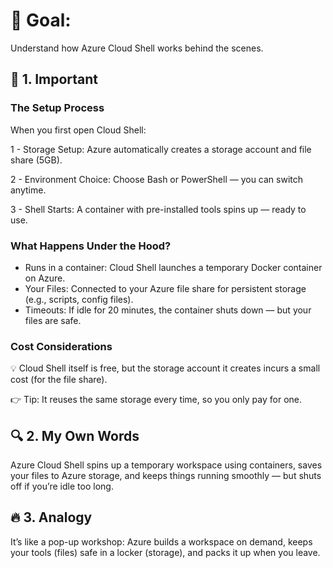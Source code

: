 # 🎯 Goal:
Understand how Azure Cloud Shell works behind the scenes.

## 🧠 1. Important

### The Setup Process
When you first open Cloud Shell:

1 - Storage Setup: Azure automatically creates a storage account and file share (5GB).

2 - Environment Choice: Choose Bash or PowerShell — you can switch anytime.

3 - Shell Starts: A container with pre-installed tools spins up — ready to use.

### What Happens Under the Hood?
 - Runs in a container: Cloud Shell launches a temporary Docker container on Azure.
 - Your Files: Connected to your Azure file share for persistent storage (e.g., scripts, config files).
 - Timeouts: If idle for 20 minutes, the container shuts down — but your files are safe.

### Cost Considerations
💡 Cloud Shell itself is free, but the storage account it creates incurs a small cost (for the file share).

👉 Tip: It reuses the same storage every time, so you only pay for one.

## 🔍 2. My Own Words
Azure Cloud Shell spins up a temporary workspace using containers, saves your files to Azure storage, and keeps things running smoothly — but shuts off if you’re idle too long.

## 🔥 3. Analogy
It’s like a pop-up workshop: Azure builds a workspace on demand, keeps your tools (files) safe in a locker (storage), and packs it up when you leave.
